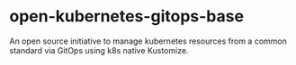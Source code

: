 # open-kubernetes-gitops-base
An open source initiative to manage kubernetes resources from a common standard via GitOps using k8s native Kustomize.
